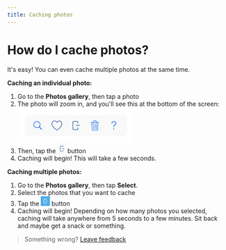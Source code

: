 ```yaml
---
title: Caching photos
---
```


# How do I cache photos?

It's easy! You can even cache multiple photos at the same time.

**Caching an individual photo:**

1. Go to the **Photos gallery**, then tap a photo
2. The photo will zoom in, and you'll see this at the bottom of the screen:<br><img src="https://raw.githubusercontent.com/aheze/FindHelp/master/images/individualImageFloat.jpg" height="80">
3. Then, tap the <img src="https://raw.githubusercontent.com/aheze/FindHelp/master/images/indCache.jpg" height="22"> button
4. Caching will begin! This will take a few seconds.

**Caching multiple photos:**

1. Go to the **Photos gallery**, then tap **Select**.
2. Select the photos that you want to cache
3. Tap the <img src="https://raw.githubusercontent.com/aheze/FindHelp/master/images/bottomFloatCache.jpg" height="22"> button
4. Caching will begin! Depending on how many photos you selected, caching will take anywhere from 5 seconds to a few minutes. Sit back and maybe get a snack or something.

> Something wrong? [Leave feedback](https://forms.gle/agdyoB9PFfnv8cU1A/)

